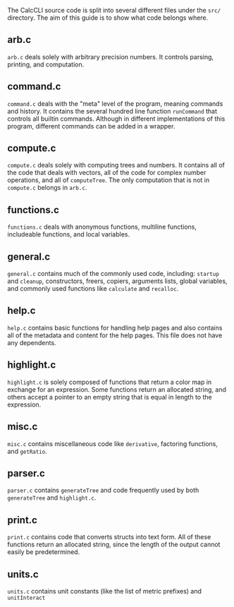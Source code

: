 The CalcCLI source code is split into several different files under the `src/` directory. The aim of this guide is to show what code belongs where.

## arb.c
`arb.c` deals solely with arbitrary precision numbers. It controls parsing, printing, and computation.

## command.c
`command.c` deals with the "meta" level of the program, meaning commands and history. It contains the several hundred line function `runCommand` that controls all builtin commands. Although in different implementations of this program, different commands can be added in a wrapper.

## compute.c
`compute.c` deals solely with computing trees and numbers. It contains all of the code that deals with vectors, all of the code for complex number operations, and all of `computeTree`. The only computation that is not in `compute.c` belongs in `arb.c`.

## functions.c
`functions.c` deals with anonymous functions, multiline functions, includeable functions, and local variables.

## general.c
`general.c` contains much of the commonly used code, including: `startup` and `cleanup`, constructors, freers, copiers, arguments lists, global variables, and commonly used functions like `calculate` and `recalloc`.

## help.c
`help.c` contains basic functions for handling help pages and also contains all of the metadata and content for the help pages. This file does not have any dependents.

## highlight.c
`highlight.c` is solely composed of functions that return a color map in exchange for an expression. Some functions return an allocated string, and others accept a pointer to an empty string that is equal in length to the expression.

## misc.c
`misc.c` contains miscellaneous code like `derivative`, factoring functions, and `getRatio`.

## parser.c
`parser.c` contains `generateTree` and code frequently used by both `generateTree` and `highlight.c`.

## print.c
`print.c` contains code that converts structs into text form. All of these functions return an allocated string, since the length of the output cannot easily be predetermined.

## units.c
`units.c` contains unit constants (like the list of metric prefixes) and `unitInteract`